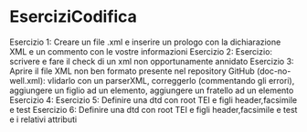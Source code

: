 # EserciziCodifica

Esercizio 1: Creare un file .xml e inserire un prologo con la dichiarazione XML e un commento con le vostre informazioni
Esercizio 2: Esercizio: scrivere e fare il check di un xml non opportunamente annidato 
Esercizio 3: Aprire il file XML non ben formato presente nel repository GitHub (doc-no-well.xml): vlidarlo con un parserXML, correggerlo (commentando gli errori), aggiungere un figlio ad un elemento, aggiungere un fratello ad un elemento
Esercizio 4:
Esercizio 5: Definire una dtd con root TEI e figli header,facsimile e test
Esercizio 6: Definire una dtd con root TEI e figli header,facsimile e test e i relativi attributi
